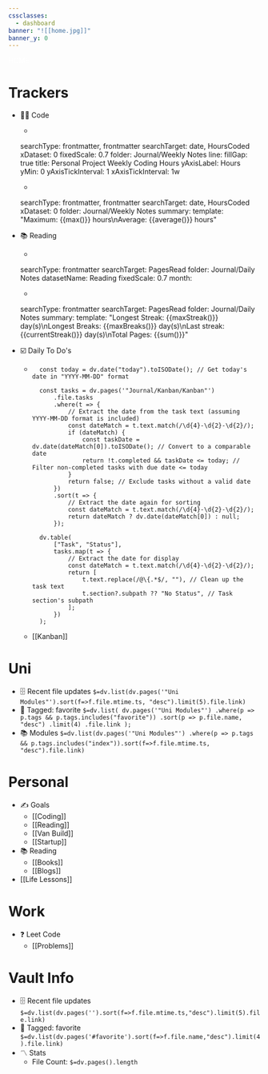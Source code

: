 ```yaml
---
cssclasses:
  - dashboard
banner: "![[home.jpg]]"
banner_y: 0
---
```


<div class="title" style="color:white">HOME</div>

# Trackers
- 👨‍💻 Code
	- ```tracker
	searchType: frontmatter, frontmatter
	searchTarget: date, HoursCoded
	xDataset: 0
	fixedScale: 0.7
	folder: Journal/Weekly Notes
	line:
		fillGap: true
		title: Personal Project Weekly Coding Hours
		yAxisLabel: Hours
		yMin: 0
		yAxisTickInterval: 1
		xAxisTickInterval: 1w


	- ```tracker
	searchType: frontmatter, frontmatter
	searchTarget: date, HoursCoded
	xDataset: 0
	folder: Journal/Weekly Notes
	summary:
		template: "Maximum: {{max()}} hours\nAverage: {{average()}} hours"
- 📚 Reading
	- ```tracker
	searchType: frontmatter
	searchTarget: PagesRead
	folder: Journal/Daily Notes
	datasetName: Reading
	fixedScale: 0.7
	month:
	- ```tracker
	searchType: frontmatter
	searchTarget: PagesRead
	folder: Journal/Daily Notes
	summary:
	    template: "Longest Streak: {{maxStreak()}} day(s)\nLongest Breaks: {{maxBreaks()}} day(s)\nLast streak: {{currentStreak()}} day(s)\nTotal Pages: {{sum()}}"
- ☑️ Daily To Do's
	- ```dataviewjs
		const today = dv.date("today").toISODate(); // Get today's date in "YYYY-MM-DD" format
	
		const tasks = dv.pages('"Journal/Kanban/Kanban"')
		    .file.tasks
		    .where(t => {
		        // Extract the date from the task text (assuming YYYY-MM-DD format is included)
		        const dateMatch = t.text.match(/\d{4}-\d{2}-\d{2}/);
		        if (dateMatch) {
		            const taskDate = dv.date(dateMatch[0]).toISODate(); // Convert to a comparable date
		            return !t.completed && taskDate <= today; // Filter non-completed tasks with due date <= today
		        }
		        return false; // Exclude tasks without a valid date
		    })
		    .sort(t => {
		        // Extract the date again for sorting
		        const dateMatch = t.text.match(/\d{4}-\d{2}-\d{2}/);
		        return dateMatch ? dv.date(dateMatch[0]) : null;
		    });
		
		dv.table(
		    ["Task", "Status"],
		    tasks.map(t => {
		        // Extract the date for display
		        const dateMatch = t.text.match(/\d{4}-\d{2}-\d{2}/);
		        return [
		            t.text.replace(/@\{.*$/, ""), // Clean up the task text
		            t.section?.subpath ?? "No Status", // Task section's subpath
		        ];
		    })
		);

	- [[Kanban]]

# Uni
- 🗄️ Recent file updates
 `$=dv.list(dv.pages('"Uni Modules"').sort(f=>f.file.mtime.ts, "desc").limit(5).file.link)`
- 🔖 Tagged:  favorite 
 `$=dv.list( dv.pages('"Uni Modules"') .where(p => p.tags && p.tags.includes("favorite")) .sort(p => p.file.name, "desc") .limit(4) .file.link );`
- 📚 Modules
 `$=dv.list(dv.pages('"Uni Modules"') .where(p => p.tags && p.tags.includes("index")).sort(f=>f.file.mtime.ts, "desc").file.link)`

 # Personal
 - ✍️ Goals
	 - [[Coding]]
	 - [[Reading]]
	 - [[Van Build]]
	 - [[Startup]]
- 📚 Reading
	- [[Books]]
	- [[Blogs]]
- [[Life Lessons]]

# Work
- ❓ Leet Code
	- [[Problems]]

# Vault Info
- 🗄️ Recent file updates
 `$=dv.list(dv.pages('').sort(f=>f.file.mtime.ts,"desc").limit(5).file.link)`
- 🔖 Tagged:  favorite 
 `$=dv.list(dv.pages('#favorite').sort(f=>f.file.name,"desc").limit(4).file.link)`
- 〽️ Stats
	-  File Count: `$=dv.pages().length`